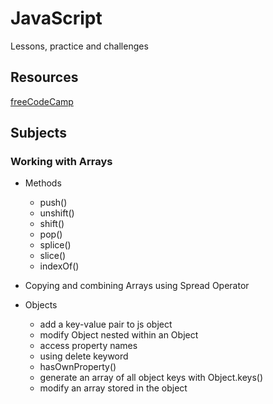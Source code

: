 # JavaScript
Lessons, practice and challenges

## Resources
[freeCodeCamp](https://learn.freecodecamp.org/)

## Subjects

### Working with Arrays

- Methods
    - push()
    - unshift()
    - shift()
    - pop()
    - splice()
    - slice()
    - indexOf()

- Copying and combining Arrays using Spread Operator   

- Objects
    - add a key-value pair to js object
    - modify Object nested within an Object
    - access property names
    - using delete keyword
    - hasOwnProperty()
    - generate an array of all object keys with Object.keys()
    - modify an array stored in the object

